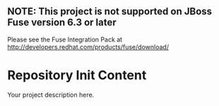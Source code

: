 NOTE: This project is not supported on JBoss Fuse version 6.3 or later
----------------------------------------------------------------------
Please see the Fuse Integration Pack at http://developers.redhat.com/products/fuse/download/


Repository Init Content
=======================

Your project description here.